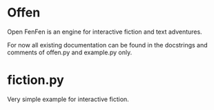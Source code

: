 # Offen
Open FenFen is an engine for interactive fiction and text adventures.

For now all existing documentation can be found in the docstrings and comments of offen.py and example.py only.

fiction.py
==========
Very simple example for interactive fiction.

